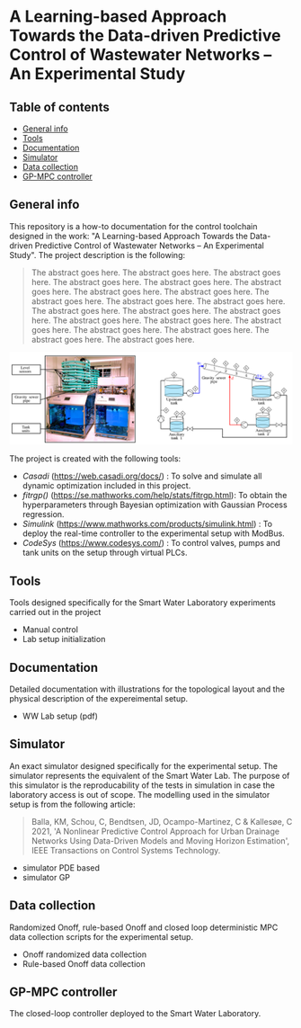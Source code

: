 # A Learning-based Approach Towards the Data-driven Predictive Control of Wastewater Networks – An Experimental Study

## Table of contents
* [General info](#general-info)
* [Tools](#tools)
* [Documentation](#documentation)
* [Simulator](#simulator)
* [Data collection](#data-collection)
* [GP-MPC controller](#GP-MPC-controller)

## General info
This repository is a how-to documentation for the control toolchain designed in the work: "A Learning-based Approach Towards the Data-driven Predictive Control of Wastewater Networks – An Experimental Study". The project description is the following: 

>The abstract goes here. The abstract goes here. The abstract goes here. The abstract goes here. The abstract goes here. The abstract goes here. The abstract goes here. The abstract goes here. The abstract goes here. The abstract goes here. The abstract goes here. The abstract goes here. The abstract goes here. The abstract goes here. The abstract goes here. The abstract goes here. The abstract goes here. The abstract goes here. The abstract goes here. The abstract goes here. The abstract goes here.

![Smart Water Laboratory at Aalborg University for benchmarking the GP-MPC control algorithms.](./images/setup_scheme.PNG)

The project is created with the following tools: 
* _Casadi_ (https://web.casadi.org/docs/) : To solve and simulate all dynamic optimization included in this project.
* _fitrgp()_ (https://se.mathworks.com/help/stats/fitrgp.html): To obtain the hyperparameters through Bayesian optimization with Gaussian Process regression.
* _Simulink_ (https://www.mathworks.com/products/simulink.html) : To deploy the real-time controller to the experimental setup with ModBus.
* _CodeSys_ (https://www.codesys.com/) : To control valves, pumps and tank units on the setup through virtual PLCs.
	
## Tools
Tools designed specifically for the Smart Water Laboratory experiments carried out in the project
* Manual control
* Lab setup initialization

## Documentation
Detailed documentation with illustrations for the topological layout and the physical description of the expereimental setup. 
* WW Lab setup (pdf)
	
## Simulator
An exact simulator designed specifically for the experimental setup. The simulator represents the equivalent of the Smart Water Lab. The purpose of this simulator is the reproducability of the tests in simulation in case the laboratory access is out of scope. The modelling used in the simulator setup is from the following article: 

>Balla, KM, Schou, C, Bendtsen, JD, Ocampo-Martinez, C & Kallesøe, C 2021, 'A Nonlinear Predictive Control Approach for Urban Drainage Networks Using Data-Driven Models and Moving Horizon Estimation', IEEE Transactions on Control Systems Technology.

* simulator PDE based
* simulator GP

## Data collection
Randomized Onoff, rule-based Onoff and closed loop deterministic MPC data collection scripts for the experimental setup. 
* Onoff randomized data collection
* Rule-based Onoff data collection

## GP-MPC controller
The closed-loop controller deployed to the Smart Water Laboratory.  

